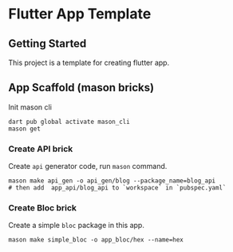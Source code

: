 # Flutter App Template

## Getting Started

This project is a template for creating flutter app.


## App Scaffold (mason bricks)

Init mason cli

```shell
dart pub global activate mason_cli
mason get
```

### Create API brick

Create `api` generator code, run `mason` command.

```shell
mason make api_gen -o api_gen/blog --package_name=blog_api
# then add  app_api/blog_api to `workspace` in `pubspec.yaml`
```

### Create Bloc brick

Create a simple `bloc` package in this app.

```shell
mason make simple_bloc -o app_bloc/hex --name=hex
```

